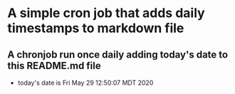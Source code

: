 A simple cron job that adds daily timestamps to markdown file
============================================================
## A chronjob run once daily adding today's date to this README.md file
* today's date is Fri May 29 12:50:07 MDT 2020

